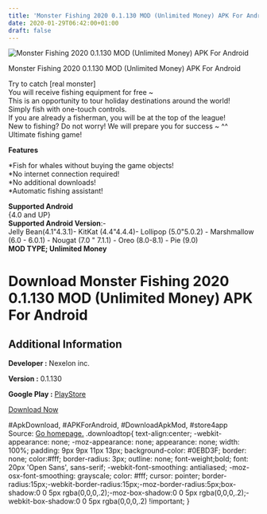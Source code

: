 ```yaml
---
title: 'Monster Fishing 2020 0.1.130 MOD (Unlimited Money) APK For Android'
date: 2020-01-29T06:42:00+01:00
draft: false
---
```


![Monster Fishing 2020 0.1.130 MOD (Unlimited Money) APK For Android](https://i0.wp.com/apkhome.net/wp-content/uploads/2020/01/Monster-Fishing-2020-0.1.130-MOD-Unlimited-Money.png "Monster Fishing 2020 0.1.130 MOD (Unlimited Money) APK For Android")

  

Monster Fishing 2020 0.1.130 MOD (Unlimited Money) APK For Android

Try to catch \[real monster\]  
You will receive fishing equipment for free ~  
This is an opportunity to tour holiday destinations around the world!  
Simply fish with one-touch controls.  
If you are already a fisherman, you will be at the top of the league!  
New to fishing? Do not worry! We will prepare you for success ~ ^^  
Ultimate fishing game!

**Features**

\*Fish for whales without buying the game objects!  
\*No internet connection required!  
\*No additional downloads!  
\*Automatic fishing assistant!

**Supported Android**  
{4.0 and UP}  
**Supported Android Version**:-  
Jelly Bean(4.1"4.3.1)- KitKat (4.4"4.4.4)- Lollipop (5.0"5.0.2) - Marshmallow (6.0 - 6.0.1) - Nougat (7.0 " 7.1.1) - Oreo (8.0-8.1) - Pie (9.0)  
**MOD TYPE; Unlimited Money**

Download Monster Fishing 2020 0.1.130 MOD (Unlimited Money) APK For Android
===========================================================================

Additional Information
----------------------

**Developer :** Nexelon inc.

**Version :** 0.1.130

**Google Play :** [PlayStore](https://play.google.com/store/apps/details?id=com.nexelon.realmonsterfishing2018)

  

[Download Now](https://store4app.co/post/monster-fishing-2020-0-1-130-mod-unlimited-money-apk-for-android_1580232986)

  
#ApkDownload, #APKForAndroid, #DownloadApkMod, #store4app  
Source: [Go homepage.](https://store4app.co/post/monster-fishing-2020-0-1-130-mod-unlimited-money-apk-for-android_1580232986) .downloadtop{ text-align:center; -webkit-appearance: none; -moz-appearance: none; appearance: none; width: 100%; padding: 9px 9px 11px 13px; background-color: #0EBD3F; border: none; color:#fff; border-radius: 3px; outline: none; font-weight;bold; font: 20px 'Open Sans', sans-serif; -webkit-font-smoothing: antialiased; -moz-osx-font-smoothing: grayscale; color: #fff; cursor: pointer; border-radius:15px;-webkit-border-radius:15px;-moz-border-radius:5px;box-shadow:0 0 5px rgba(0,0,0,.2);-moz-box-shadow:0 0 5px rgba(0,0,0,.2);-webkit-box-shadow:0 0 5px rgba(0,0,0,.2) !important; }
